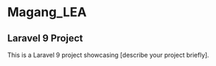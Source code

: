 # Magang_LEA

## Laravel 9 Project

This is a Laravel 9 project showcasing [describe your project briefly].
